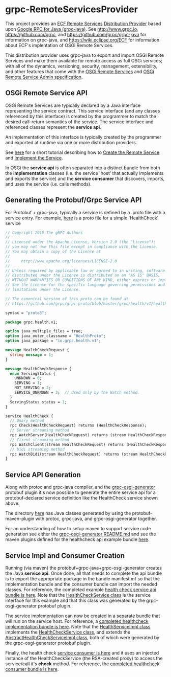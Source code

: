 # grpc-RemoteServicesProvider
This project provides an [ECF Remote Services](https://wiki.eclipse.org/ECF) [Distribution Provider](https://wiki.eclipse.org/Distribution_Providers) based upon [Google RPC for Java (grpc-java)](https://github.com/grpc/grpc-java).   See http://www.grpc.io, https://github.com/grpc, and https://github.com/grpc/grpc-java for information on grpc-java, and https://wiki.eclipse.org/ECF for information about ECF's implentation of OSGi Remote Services.

This distribution provider uses grpc-java to export and import OSGi Remote Services and make them available for remote access as full OSGi services; with all of the dynamics, versioning, security, management, extensibility, and other features that come with the [OSGi Remote Services](https://docs.osgi.org/specification/osgi.cmpn/7.0.0/service.remoteservices.html) and [OSGi Remote Service Admin specification](https://docs.osgi.org/specification/osgi.cmpn/7.0.0/service.remoteserviceadmin.html).   

## OSGi Remote Service API

OSGi Remote Services are typically declared by a Java interface representing the service contract.  This service interface (and any classes referenced by this interface) is created by the programmer to match the desired call-return semantics of the service.  The service interface and referenced classes represent the **service api**.   

An implementation of this interface is typically created by the programmer and exported at runtime via one or more distribution providers.   

See [here](https://wiki.eclipse.org/Tutorial:_Building_your_first_OSGi_Remote_Service) for a short tutorial describing how to [Create the Remote Service](https://wiki.eclipse.org/Tutorial:_Building_your_first_OSGi_Remote_Service#Common_to_Host_and_Consumer:_Create_the_Service_Interface) and [Implement the Service](https://wiki.eclipse.org/Tutorial:_Building_your_first_OSGi_Remote_Service#Service_Host:_Implement_the_Service).

In OSGi the **service api** is often separated into a distinct bundle from both the **implementation** classes (i.e. the service 'host' that actually implements and exports the service) and the **service consumer** that discovers, imports, and uses the service (i.e. calls methods).

## Generating the Protobuf/Grpc Service API

For Protobuf + grpc-java, typically a service is defined by a .proto file with a service entry.  For example, [here](https://github.com/ECF/grpc-RemoteServicesProvider/blob/master/examples/org.eclipse.ecf.examples.provider.grpc.health.api/src/main/proto/health.proto) is a proto file for a simple 'HealthCheck' service

```proto
// Copyright 2015 The gRPC Authors
//
// Licensed under the Apache License, Version 2.0 (the "License");
// you may not use this file except in compliance with the License.
// You may obtain a copy of the License at
//
//     http://www.apache.org/licenses/LICENSE-2.0
//
// Unless required by applicable law or agreed to in writing, software
// distributed under the License is distributed on an "AS IS" BASIS,
// WITHOUT WARRANTIES OR CONDITIONS OF ANY KIND, either express or implied.
// See the License for the specific language governing permissions and
// limitations under the License.

// The canonical version of this proto can be found at
// https://github.com/grpc/grpc-proto/blob/master/grpc/health/v1/health.proto

syntax = "proto3";

package grpc.health.v1;

option java_multiple_files = true;
option java_outer_classname = "HealthProto";
option java_package = "io.grpc.health.v1";

message HealthCheckRequest {
  string message = 1;
}

message HealthCheckResponse {
  enum ServingStatus {
    UNKNOWN = 0;
    SERVING = 1;
    NOT_SERVING = 2;
    SERVICE_UNKNOWN = 3;  // Used only by the Watch method.
  }
  ServingStatus status = 1;
}

service HealthCheck {
  // Unary method
  rpc Check(HealthCheckRequest) returns (HealthCheckResponse);
  // Server streaming method
  rpc WatchServer(HealthCheckRequest) returns (stream HealthCheckResponse);
  // Client streaming method
  rpc WatchClient(stream HealthCheckRequest) returns (HealthCheckResponse);
  // bidi streaming method
  rpc WatchBidi(stream HealthCheckRequest) returns (stream HealthCheckResponse);
}
```

## Service API Generation

Along with protoc and grpc-java compiler, and the [grpc-osgi-generator](https://github.com/ECF/grpc-osgi-generator) protobuf plugin it's now possible to generate the entire service api for a protobuf-declared service definition like the HealthCheck service shown above.

The directory [here](https://github.com/ECF/grpc-RemoteServicesProvider/tree/master/examples/org.eclipse.ecf.examples.provider.grpc.health.api/src/main/java/io/grpc/health/v1) has Java classes generated by using the protobuf-maven-plugin with protoc, grpc-java, and grpc-osgi-generator together.  

For an understanding of how to setup maven to support service code generation see either the [grpc-osgi-generator README.md](https://github.com/ECF/grpc-osgi-generator) and see the maven plugins defined for the healthcheck api example bundle [here](https://github.com/ECF/grpc-RemoteServicesProvider/blob/master/pom.xml).

## Service Impl and Consumer Creation

Running (via maven) the protobuf+grpc-java+grpc-osgi-generator creates the Java **service api**.  Once done, all that needs to complete the api bundle is to export the appropriate package in the bundle manifest.mf so that the implementation bundle and the consumer bundle can import the needed classes.  For reference, the completed example [health check service api bundle is here](https://github.com/ECF/grpc-RemoteServicesProvider/tree/master/examples/org.eclipse.ecf.examples.provider.grpc.health.api).  Note that the [HealthCheckService class](https://github.com/ECF/grpc-RemoteServicesProvider/blob/master/examples/org.eclipse.ecf.examples.provider.grpc.health.api/src/main/java/io/grpc/health/v1/HealthCheckService.java) is the service interface for this example and that this class was generated by the grpc-osgi-generator protobuf plugin.

The service implementation can now be created in a separate bundle that will run on the service host.  For reference, a [completed healthcheck implementation bundle is here](https://github.com/ECF/grpc-RemoteServicesProvider/tree/master/examples/org.eclipse.ecf.examples.provider.grpc.health.impl).  Note that the [HealthServiceImpl class](https://github.com/ECF/grpc-RemoteServicesProvider/blob/master/examples/org.eclipse.ecf.examples.provider.grpc.health.impl/src/org/eclipse/ecf/examples/provider/grpc/health/impl/HealthServiceImpl.java) implements the [HealthCheckService class](https://github.com/ECF/grpc-RemoteServicesProvider/blob/master/examples/org.eclipse.ecf.examples.provider.grpc.health.api/src/main/java/io/grpc/health/v1/HealthCheckService.java), and extends the [AbstractHealthCheckServiceImpl class](https://github.com/ECF/grpc-RemoteServicesProvider/blob/master/examples/org.eclipse.ecf.examples.provider.grpc.health.api/src/main/java/io/grpc/health/v1/AbstractHealthCheckServiceImpl.java), both of which were generated by the grpc-osgi-generator protobuf plugin.

Finally, the health check [service consumer is here](https://github.com/ECF/grpc-RemoteServicesProvider/blob/master/examples/org.eclipse.ecf.examples.provider.grpc.health.consumer/src/org/eclipse/ecf/examples/provider/grpc/health/consumer/HealthServiceConsumer.java) and it uses an injected instance of the HealthCheckService (the RSA-created proxy) to access the service/call it's **check** method.  For reference, the [completed healthcheck consumer bundle is here](https://github.com/ECF/grpc-RemoteServicesProvider/tree/master/examples/org.eclipse.ecf.examples.provider.grpc.health.consumer).

